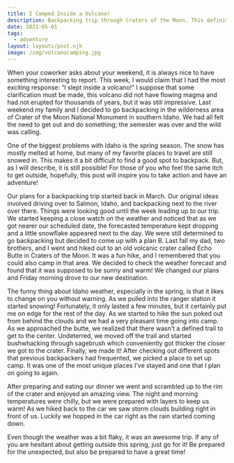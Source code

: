 ```yaml
---
title: I Camped Inside a Volcano!
description: Backpacking trip through Craters of the Moon. This definitely isn't clickbait, I legitimately slept in the middle of a volcanic crater. It definitely wasn't active, but it was not too long ago geologically speaking.
date: 2021-05-01
tags:
  - adventure
layout: layouts/post.njk
image: /img/volcanocamping.jpg
---
```


When your coworker asks about your weekend, it is always nice to have something interesting to report. This week, I would claim that I had the most exciting response: “I slept inside a volcano!” I suppose that some clarification must be made, this volcano did not have flowing magma and had not erupted for thousands of years, but it was still impressive. Last weekend my family and I decided to go backpacking in the wilderness area of Crater of the Moon National Monument in southern Idaho. We had all felt the need to get out and do something; the semester was over and the wild was calling. 

One of the biggest problems with Idaho is the spring season. The snow has mostly melted at home, but many of my favorite places to travel are still snowed in. This makes it a bit difficult to find a good spot to backpack. But, as I will describe, it is still possible! For those of you who feel the same itch to get outside, hopefully, this post will inspire you to take action and have an adventure!

Our plans for a backpacking trip started back in March. Our original ideas involved driving over to Salmon, Idaho, and backpacking next to the river over there. Things were looking good until the week leading up to our trip. We started keeping a close watch on the weather and noticed that as we got nearer our scheduled date,  the forecasted temperature kept dropping and a little snowflake appeared next to the day. We were still determined to go backpacking but decided to come up with a plan B. Last fall my dad, two brothers, and I went and hiked out to an old volcanic crater called Echo Butte in Craters of the Moon. It was a fun hike, and I remembered that you could also camp in that area. We decided to check the weather forecast and found that it was supposed to be sunny and warm! We changed our plans and Friday morning drove to our new destination.

The funny thing about Idaho weather, especially in the spring, is that it likes to change on you without warning. As we pulled into the ranger station it started snowing! Fortunately, it only lasted a few minutes, but it certainly put me on edge for the rest of the day. As we started to hike the sun poked out from behind the clouds and we had a very pleasant time going into camp. As we approached the butte, we realized that there wasn’t a defined trail to get to the center. Undeterred, we moved off the trail and started bushwhacking through sagebrush which conveniently got thicker the closer we got to the crater. Finally, we made it! After checking out different spots that previous backpackers had frequented, we picked a place to set up camp. It was one of the most unique places I’ve stayed and one that I plan on going to again.

After preparing and eating our dinner we went and scrambled up to the rim of the crater and enjoyed an amazing view. The night and morning temperatures were chilly, but we were prepared with layers to keep us warm! As we hiked back to the car we saw storm clouds building right in front of us. Luckily we hopped in the car right as the rain started coming down. 

Even though the weather was a bit flaky, it was an awesome trip. If any of you are hesitant about getting outside this spring, just go for it! Be prepared for the unexpected, but also be prepared to have a great time!